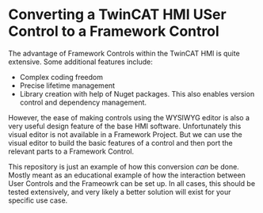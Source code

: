 # Converting a TwinCAT HMI USer Control to a Framework Control

The advantage of Framework Controls within the TwinCAT HMI is quite extensive. Some additional features include:
- Complex coding freedom
- Precise lifetime management
- Library creation with help of Nuget packages. This also enables version control and dependency management.

However, the ease of making controls using the WYSIWYG editor is also a very useful design feature of the base HMI software. Unfortunately this visual editor is not available in a Framework Project. But we can use the visual editor to build the basic features of a control and then port the relevant parts to a Framework Control.

This repository is just an example of how this conversion *can* be done. Mostly meant as an educational example of how the interaction between User Controls and the Frameowrk can be set up. In all cases, this should be tested extensively, and very likely a better solution will exist for your specific use case.